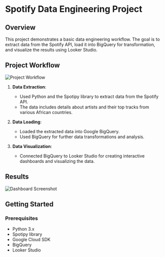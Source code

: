 # Spotify Data Engineering Project

## Overview

This project demonstrates a basic data engineering workflow. The goal is to extract data from the Spotify API, load it into BigQuery for transformation, and visualize the results using Looker Studio.

## Project Workflow

![Project Workflow](images/project_flow_chart.png)

1. **Data Extraction**:
   - Used Python and the Spotipy library to extract data from the Spotify API.
   - The data includes details about artists and their top tracks from various African countries.

2. **Data Loading**:
   - Loaded the extracted data into Google BigQuery.
   - Used BigQuery for further data transformations and analysis.

3. **Data Visualization**:
   - Connected BigQuery to Looker Studio for creating interactive dashboards and visualizing the data.

## Results

![Dashboard Screenshot](images/dashboard_screenshot.png)

## Getting Started

### Prerequisites

- Python 3.x
- Spotipy library
- Google Cloud SDK
- BigQuery
- Looker Studio

